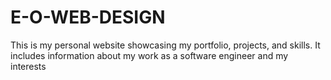 # E-O-WEB-DESIGN
This is my personal website showcasing my portfolio, projects, and skills. It includes information about my work as a software engineer and my interests
